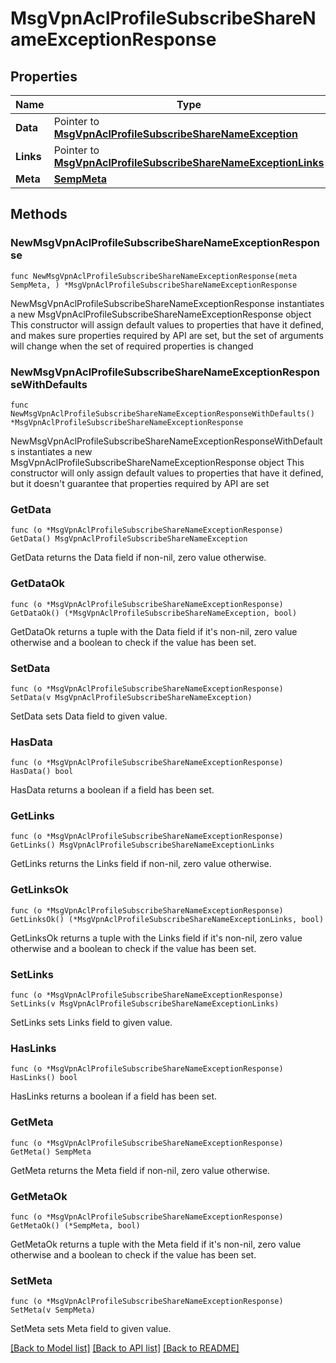 # MsgVpnAclProfileSubscribeShareNameExceptionResponse

## Properties

Name | Type | Description | Notes
------------ | ------------- | ------------- | -------------
**Data** | Pointer to [**MsgVpnAclProfileSubscribeShareNameException**](MsgVpnAclProfileSubscribeShareNameException.md) |  | [optional] 
**Links** | Pointer to [**MsgVpnAclProfileSubscribeShareNameExceptionLinks**](MsgVpnAclProfileSubscribeShareNameExceptionLinks.md) |  | [optional] 
**Meta** | [**SempMeta**](SempMeta.md) |  | 

## Methods

### NewMsgVpnAclProfileSubscribeShareNameExceptionResponse

`func NewMsgVpnAclProfileSubscribeShareNameExceptionResponse(meta SempMeta, ) *MsgVpnAclProfileSubscribeShareNameExceptionResponse`

NewMsgVpnAclProfileSubscribeShareNameExceptionResponse instantiates a new MsgVpnAclProfileSubscribeShareNameExceptionResponse object
This constructor will assign default values to properties that have it defined,
and makes sure properties required by API are set, but the set of arguments
will change when the set of required properties is changed

### NewMsgVpnAclProfileSubscribeShareNameExceptionResponseWithDefaults

`func NewMsgVpnAclProfileSubscribeShareNameExceptionResponseWithDefaults() *MsgVpnAclProfileSubscribeShareNameExceptionResponse`

NewMsgVpnAclProfileSubscribeShareNameExceptionResponseWithDefaults instantiates a new MsgVpnAclProfileSubscribeShareNameExceptionResponse object
This constructor will only assign default values to properties that have it defined,
but it doesn't guarantee that properties required by API are set

### GetData

`func (o *MsgVpnAclProfileSubscribeShareNameExceptionResponse) GetData() MsgVpnAclProfileSubscribeShareNameException`

GetData returns the Data field if non-nil, zero value otherwise.

### GetDataOk

`func (o *MsgVpnAclProfileSubscribeShareNameExceptionResponse) GetDataOk() (*MsgVpnAclProfileSubscribeShareNameException, bool)`

GetDataOk returns a tuple with the Data field if it's non-nil, zero value otherwise
and a boolean to check if the value has been set.

### SetData

`func (o *MsgVpnAclProfileSubscribeShareNameExceptionResponse) SetData(v MsgVpnAclProfileSubscribeShareNameException)`

SetData sets Data field to given value.

### HasData

`func (o *MsgVpnAclProfileSubscribeShareNameExceptionResponse) HasData() bool`

HasData returns a boolean if a field has been set.

### GetLinks

`func (o *MsgVpnAclProfileSubscribeShareNameExceptionResponse) GetLinks() MsgVpnAclProfileSubscribeShareNameExceptionLinks`

GetLinks returns the Links field if non-nil, zero value otherwise.

### GetLinksOk

`func (o *MsgVpnAclProfileSubscribeShareNameExceptionResponse) GetLinksOk() (*MsgVpnAclProfileSubscribeShareNameExceptionLinks, bool)`

GetLinksOk returns a tuple with the Links field if it's non-nil, zero value otherwise
and a boolean to check if the value has been set.

### SetLinks

`func (o *MsgVpnAclProfileSubscribeShareNameExceptionResponse) SetLinks(v MsgVpnAclProfileSubscribeShareNameExceptionLinks)`

SetLinks sets Links field to given value.

### HasLinks

`func (o *MsgVpnAclProfileSubscribeShareNameExceptionResponse) HasLinks() bool`

HasLinks returns a boolean if a field has been set.

### GetMeta

`func (o *MsgVpnAclProfileSubscribeShareNameExceptionResponse) GetMeta() SempMeta`

GetMeta returns the Meta field if non-nil, zero value otherwise.

### GetMetaOk

`func (o *MsgVpnAclProfileSubscribeShareNameExceptionResponse) GetMetaOk() (*SempMeta, bool)`

GetMetaOk returns a tuple with the Meta field if it's non-nil, zero value otherwise
and a boolean to check if the value has been set.

### SetMeta

`func (o *MsgVpnAclProfileSubscribeShareNameExceptionResponse) SetMeta(v SempMeta)`

SetMeta sets Meta field to given value.



[[Back to Model list]](../README.md#documentation-for-models) [[Back to API list]](../README.md#documentation-for-api-endpoints) [[Back to README]](../README.md)


